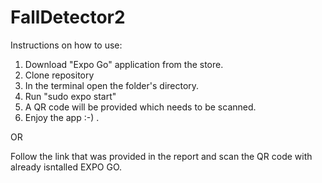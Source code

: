 # FallDetector2

Instructions on how to use: 

1. Download "Expo Go" application from the store. 
2. Clone repository
3. In the terminal open the folder's directory. 
4. Run "sudo expo start" 
5. A QR code will be provided which needs to be scanned.
6. Enjoy the app :-) .

OR 

Follow the link that was provided in the report and scan the QR code with already isntalled EXPO GO. 

